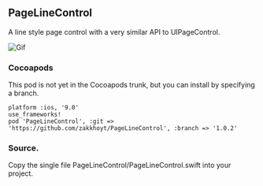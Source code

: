 ## PageLineControl

A line style page control with a very similar API to UIPageControl.

![Gif](http://i.imgur.com/sVKKrU2.gif)


### Cocoapods

This pod is not yet in the Cocoapods trunk, but you can install by specifying a branch.

````
platform :ios, '9.0'
use_frameworks!
pod 'PageLineControl', :git => 'https://github.com/zakkhoyt/PageLineControl', :branch => '1.0.2'
````

### Source. 

Copy the single file PageLineControl/PageLineControl.swift into your project.

